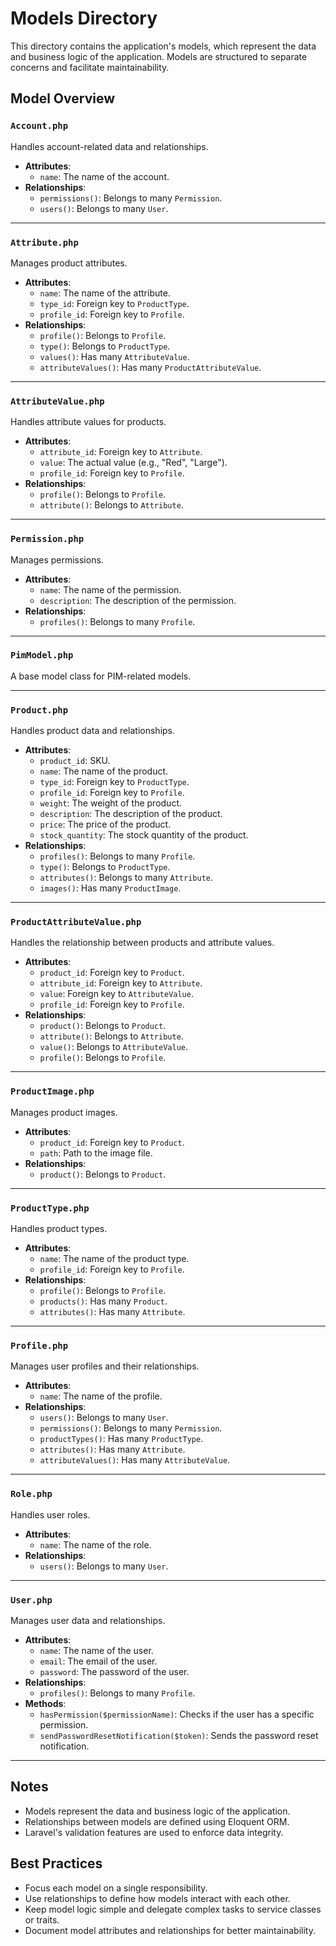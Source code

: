# Models Directory

This directory contains the application's models, which represent the data and business logic of the application. Models are structured to separate concerns and facilitate maintainability.

## Model Overview

### `Account.php`
Handles account-related data and relationships.

- **Attributes**:
    - `name`: The name of the account.
- **Relationships**:
    - `permissions()`: Belongs to many `Permission`.
    - `users()`: Belongs to many `User`.

---

### `Attribute.php`
Manages product attributes.

- **Attributes**:
    - `name`: The name of the attribute.
    - `type_id`: Foreign key to `ProductType`.
    - `profile_id`: Foreign key to `Profile`.
- **Relationships**:
    - `profile()`: Belongs to `Profile`.
    - `type()`: Belongs to `ProductType`.
    - `values()`: Has many `AttributeValue`.
    - `attributeValues()`: Has many `ProductAttributeValue`.

---

### `AttributeValue.php`
Handles attribute values for products.

- **Attributes**:
    - `attribute_id`: Foreign key to `Attribute`.
    - `value`: The actual value (e.g., "Red", "Large").
    - `profile_id`: Foreign key to `Profile`.
- **Relationships**:
    - `profile()`: Belongs to `Profile`.
    - `attribute()`: Belongs to `Attribute`.

---

### `Permission.php`
Manages permissions.

- **Attributes**:
    - `name`: The name of the permission.
    - `description`: The description of the permission.
- **Relationships**:
    - `profiles()`: Belongs to many `Profile`.

---

### `PimModel.php`
A base model class for PIM-related models.

---

### `Product.php`
Handles product data and relationships.

- **Attributes**:
    - `product_id`: SKU.
    - `name`: The name of the product.
    - `type_id`: Foreign key to `ProductType`.
    - `profile_id`: Foreign key to `Profile`.
    - `weight`: The weight of the product.
    - `description`: The description of the product.
    - `price`: The price of the product.
    - `stock_quantity`: The stock quantity of the product.
- **Relationships**:
    - `profiles()`: Belongs to many `Profile`.
    - `type()`: Belongs to `ProductType`.
    - `attributes()`: Belongs to many `Attribute`.
    - `images()`: Has many `ProductImage`.

---

### `ProductAttributeValue.php`
Handles the relationship between products and attribute values.

- **Attributes**:
    - `product_id`: Foreign key to `Product`.
    - `attribute_id`: Foreign key to `Attribute`.
    - `value`: Foreign key to `AttributeValue`.
    - `profile_id`: Foreign key to `Profile`.
- **Relationships**:
    - `product()`: Belongs to `Product`.
    - `attribute()`: Belongs to `Attribute`.
    - `value()`: Belongs to `AttributeValue`.
    - `profile()`: Belongs to `Profile`.

---

### `ProductImage.php`
Manages product images.

- **Attributes**:
    - `product_id`: Foreign key to `Product`.
    - `path`: Path to the image file.
- **Relationships**:
    - `product()`: Belongs to `Product`.

---

### `ProductType.php`
Handles product types.

- **Attributes**:
    - `name`: The name of the product type.
    - `profile_id`: Foreign key to `Profile`.
- **Relationships**:
    - `profile()`: Belongs to `Profile`.
    - `products()`: Has many `Product`.
    - `attributes()`: Has many `Attribute`.

---

### `Profile.php`
Manages user profiles and their relationships.

- **Attributes**:
    - `name`: The name of the profile.
- **Relationships**:
    - `users()`: Belongs to many `User`.
    - `permissions()`: Belongs to many `Permission`.
    - `productTypes()`: Has many `ProductType`.
    - `attributes()`: Has many `Attribute`.
    - `attributeValues()`: Has many `AttributeValue`.

---

### `Role.php`
Handles user roles.

- **Attributes**:
    - `name`: The name of the role.
- **Relationships**:
    - `users()`: Belongs to many `User`.

---

### `User.php`
Manages user data and relationships.

- **Attributes**:
    - `name`: The name of the user.
    - `email`: The email of the user.
    - `password`: The password of the user.
- **Relationships**:
    - `profiles()`: Belongs to many `Profile`.
- **Methods**:
    - `hasPermission($permissionName)`: Checks if the user has a specific permission.
    - `sendPasswordResetNotification($token)`: Sends the password reset notification.

---

## Notes
- Models represent the data and business logic of the application.
- Relationships between models are defined using Eloquent ORM.
- Laravel's validation features are used to enforce data integrity.

## Best Practices
- Focus each model on a single responsibility.
- Use relationships to define how models interact with each other.
- Keep model logic simple and delegate complex tasks to service classes or traits.
- Document model attributes and relationships for better maintainability.
